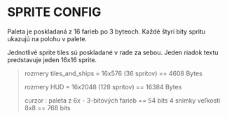 # SPRITE CONFIG

Paleta je poskladaná z 16 farieb po 3 byteoch. Každé štyri bity spritu ukazujú na polohu v palete.

Jednotlivé sprite tiles sú poskladané v rade za sebou. Jeden riadok textu predstavuje jeden 16x16 sprite.


>rozmery tiles_and_ships = 16x576 (36 spritov) == 4608 Bytes
>
>rozmery HUD = 16x2048 (128 spritov) == 16384 Bytes
>
>curzor :
>paleta z 6x - 3-bitových farieb == 54 bits
>4 snímky veľkosti 8x8 == 768 bits
